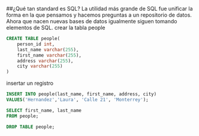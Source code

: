 ##¿Qué tan standard es SQL?
La utilidad más grande de SQL fue unificar la forma en la que pensamos y hacemos preguntas a un repositorio de datos. Ahora que nacen nuevas bases de datos igualmente siguen tomando elementos de SQL.
crear la tabla people

```sql
CREATE TABLE people(
	person_id int,
	last_name varchar(255),
	first_name varchar(255),
	address varchar(255),
	city varchar(255)
)
```

insertar un registro

```sql
INSERT INTO people(last_name, first_name, address, city)
VALUES('Hernandez','Laura', 'Calle 21', 'Monterrey');

SELECT first_name, last_name
FROM people;

DROP TABLE people;
```
